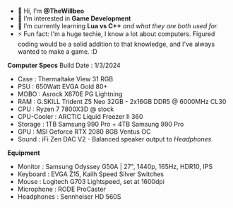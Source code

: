 - 👋 Hi, I’m **@TheWillbeo**
- 👀 I’m interested in **Game Development**
- 🌱 I’m currently learning **Lua vs C++** *and what they are both used for.*
- ⚡ Fun fact: I'm a huge techie, I know a lot about computers. Figured coding would be a solid addition to that knowledge, and I've always wanted to make a game. :D

**Computer Specs**
Build Date  : 1/3/2024
- Case       : Thermaltake View 31 RGB
- PSU        : 650Watt EVGA Gold 80+
- MOBO       : Asrock X670E PG Lightning
- RAM        : G.SKILL Trident Z5 Neo 32GB - 2x16GB DDR5 @ 6000MHz CL30
- CPU        : Ryzen 7 7800X3D @ stock
- CPU-Cooler : ARCTIC Liquid Freezer II 360
- Storage    : 1TB Samsung 990 Pro + 4TB Samsung 990 Pro
- GPU        : MSI Geforce RTX 2080 8GB Ventus OC
- Sound      : iFi Zen DAC V2 - Balanced speaker output to *Headphones*

**Equipment**
- Monitor    : Samsung Odyssey G50A | 27", 1440p, 165Hz, HDR10, IPS
- Keyboard   : EVGA Z15, Kailh Speed Silver Switches
- Mouse      : Logitech G703 Lightspeed, set at 1600dpi
- Microphone : RODE ProCaster
- Headphones : Sennheiser HD 560S


<!---
TheWillbeo/TheWillbeo is a ✨ special ✨ repository because its `README.md` (this file) appears on your GitHub profile.
You can click the Preview link to take a look at your changes.
--->

